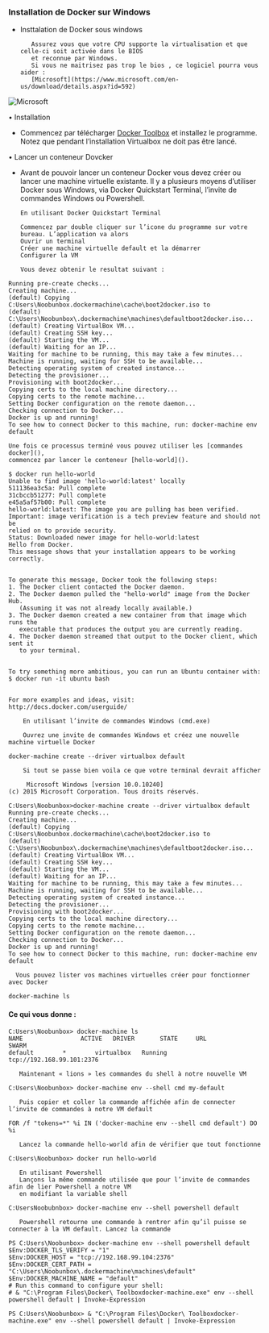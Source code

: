 ### Installation de Docker sur Windows 

- Insttalation de Docker sous windows 
     
         Assurez vous que votre CPU supporte la virtualisation et que celle-ci soit activée dans le BIOS
         et reconnue par Windows.
         Si vous ne maitrisez pas trop le bios , ce logiciel pourra vous aider :
         [Microsoft](https://www.microsoft.com/en-us/download/details.aspx?id=592) 
 ![Microsoft](https://www.noobunbox.net/wpcontent/uploads/2016/02/xvirtualization.jpg.pagespeed.ic.mMZzUjrmp-.webp)
        
         
• Installation 

- Commencez par télécharger 
[Docker Toolbox](https://www.docker.com/toolbox) et installez le programme.
Notez que pendant l’installation Virtualbox ne doit pas être lancé.

• Lancer un conteneur Dovcker

- Avant de pouvoir lancer un conteneur Docker vous devez créer
ou lancer une machine virtuelle existante.
Il y a plusieurs moyens d’utiliser Docker sous Windows,
via Docker Quickstart Terminal, l’invite de commandes Windows ou  Powershell.


      En utilisant Docker Quickstart Terminal
     
      Commencez par double cliquer sur l’icone du programme sur votre bureau. L’application va alors
      Ouvrir un terminal
      Créer une machine virtuelle default et la démarrer
      Configurer la VM
      
      Vous devez obtenir le resultat suivant :
      
```console
Running pre-create checks...
Creating machine...
(default) Copying C:Users\Noobunbox.dockermachine\cache\boot2docker.iso to 
(default) C:\Users\Noobunbox\.dockermachine\machines\defaultboot2docker.iso...
(default) Creating VirtualBox VM...
(default) Creating SSH key...
(default) Starting the VM...
(default) Waiting for an IP...
Waiting for machine to be running, this may take a few minutes...
Machine is running, waiting for SSH to be available...
Detecting operating system of created instance...
Detecting the provisioner...
Provisioning with boot2docker...
Copying certs to the local machine directory...
Copying certs to the remote machine...
Setting Docker configuration on the remote daemon...
Checking connection to Docker...
Docker is up and running!
To see how to connect Docker to this machine, run: docker-machine env default
```

    Une fois ce processus terminé vous pouvez utiliser les [commandes docker](),
    commencez par lancer le conteneur [hello-world]().
    
```console 
$ docker run hello-world
Unable to find image 'hello-world:latest' locally
511136ea3c5a: Pull complete
31cbccb51277: Pull complete
e45a5af57b00: Pull complete
hello-world:latest: The image you are pulling has been verified.
Important: image verification is a tech preview feature and should not be
relied on to provide security.
Status: Downloaded newer image for hello-world:latest
Hello from Docker.
This message shows that your installation appears to be working correctly.


To generate this message, Docker took the following steps:
1. The Docker client contacted the Docker daemon.
2. The Docker daemon pulled the "hello-world" image from the Docker Hub.
   (Assuming it was not already locally available.)
3. The Docker daemon created a new container from that image which runs the
   executable that produces the output you are currently reading.
4. The Docker daemon streamed that output to the Docker client, which sent it
   to your terminal.


To try something more ambitious, you can run an Ubuntu container with:
$ docker run -it ubuntu bash


For more examples and ideas, visit:
http://docs.docker.com/userguide/

````
    
        En utilisant l’invite de commandes Windows (cmd.exe)

        Ouvrez une invite de commandes Windows et créez une nouvelle machine virtuelle Docker
        
```console 
docker-machine create --driver virtualbox default
```   
        Si tout se passe bien voila ce que votre terminal devrait afficher
     

```console
     Microsoft Windows [version 10.0.10240]
(c) 2015 Microsoft Corporation. Tous droits réservés.

C:Users\Noobunbox>docker-machine create --driver virtualbox default
Running pre-create checks...
Creating machine...
(default) Copying C:Users\Noobunbox.dockermachine\cache\boot2docker.iso to 
(default) C:\Users\Noobunbox\.dockermachine\machines\defaultboot2docker.iso...
(default) Creating VirtualBox VM...
(default) Creating SSH key...
(default) Starting the VM...
(default) Waiting for an IP...
Waiting for machine to be running, this may take a few minutes...
Machine is running, waiting for SSH to be available...
Detecting operating system of created instance...
Detecting the provisioner...
Provisioning with boot2docker...
Copying certs to the local machine directory...
Copying certs to the remote machine...
Setting Docker configuration on the remote daemon...
Checking connection to Docker...
Docker is up and running!
To see how to connect Docker to this machine, run: docker-machine env default

```
      Vous pouvez lister vos machines virtuelles créer pour fonctionner avec Docker

```console 
docker-machine ls
````
 #### Ce qui vous donne :

```console 
C:Users\Noobunbox> docker-machine ls
NAME                ACTIVE   DRIVER       STATE     URL                         SWARM
default        *        virtualbox   Running   tcp://192.168.99.101:2376
````

       Maintenant « lions » les commandes du shell à notre nouvelle VM

```
C:Users\Noobunbox> docker-machine env --shell cmd my-default
```
       Puis copier et coller la commande affichée afin de connecter l’invite de commandes à notre VM default
```console 
FOR /f "tokens=*" %i IN ('docker-machine env --shell cmd default') DO %i
````


       Lancez la commande hello-world afin de vérifier que tout fonctionne
```console 
C:Users\Noobunbox> docker run hello-world
```


       En utilisant Powershell
       Lançons la même commande utilisée que pour l’invite de commandes afin de lier Powershell a notre VM
       en modifiant la variable shell
```console
C:UsersNoobubnbox> docker-machine env --shell powershell default
```

       Powershell retourne une commande à rentrer afin qu’il puisse se connecter à la VM default. Lancez la commande

```console
PS C:Users\Noobunbox> docker-machine env --shell powershell default
$Env:DOCKER_TLS_VERIFY = "1"
$Env:DOCKER_HOST = "tcp://192.168.99.104:2376"
$Env:DOCKER_CERT_PATH = "C:\Users\Noobunbox\.dockermachine\machines\default"
$Env:DOCKER_MACHINE_NAME = "default"
# Run this command to configure your shell:
# & "C:\Program Files\Docker\ Toolboxdocker-machine.exe" env --shell powershell default | Invoke-Expression

PS C:Users\Noobunbox> & "C:\Program Files\Docker\ Toolboxdocker-machine.exe" env --shell powershell default | Invoke-Expression
```



    
